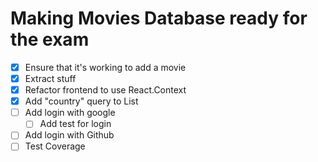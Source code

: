 Making Movies Database ready for the exam
=========================================

* [x] Ensure that it's working to add a movie
* [x] Extract stuff
* [x] Refactor frontend to use React.Context
* [x] Add "country" query to List
* [ ] Add login with google
  * [ ] Add test for login
* [ ] Add login with Github
* [ ] Test Coverage
